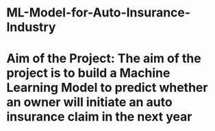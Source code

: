 # ML-Model-for-Auto-Insurance-Industry
# Aim of the Project: The  aim  of  the  project  is  to build  a  Machine  Learning Model to predict whether an owner will initiate an auto insurance claim in the next year
